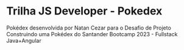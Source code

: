 # Trilha JS Developer - Pokedex

Pokédex desenvolvida por Natan Cezar para o Desafio de Projeto 
Construindo uma Pokédex do Santander Bootcamp 2023 - Fullstack Java+Angular

